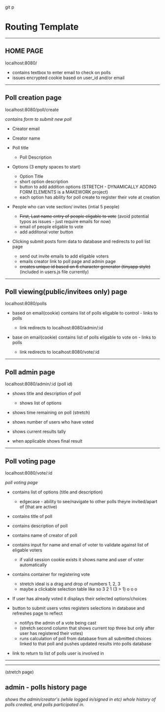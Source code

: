 git p
# Routing Template

-----------------------------------------------

## HOME PAGE

localhost:8080/

- contains textbox to enter email to check on polls
- issues encrypted cookie based on user_id and/or email

-----------------------------------------------

## Poll creation page

localhost:8080/poll/create

*contains form to submit new poll*

- Creator email
- Creator name

- Poll title
  - Poll Description

- Options (3 empty spaces to start)
  - Option Title
  - short option description
  - button to add addition options (STRETCH - DYNAMICALLY ADDING FORM ELEMENTS is a MAKEWORK project)
  - each option has ability for poll create to register their vote at creation

- People who can vote section/ invites (intial 5 people)
  - ~~First, Last name entry of people eligable to vote~~ (avoid potential typos as issues - just require emails for now)
  - email of people eligable to vote
  - add additonal voter button

- Clicking submit posts form data to database and redirects to poll list page
  - send out invite emails to add eligable voters
  - emails creator link to poll page and admin page
  - ~~creates unique id based on 6 character generator (tinyapp style)~~ (included in users.js file currently)

-----------------------------------------------

## Poll viewing(public/invitees only) page

localhost:8080/polls

- based on email(cookie) contains list of polls eligable to control - links to polls
  - link redirects to localhost:8080/admin/:id

- base on email(cookie) contains list of polls eligable to vote on - links to polls
  - link redirects to localhost:8080/vote/:id

-----------------------------------------------

## Poll admin page

localhost:8080/admin/:id (poll id)

- shows title and description of poll
  - shows list of options

- shows time remaining on poll (stretch)

- shows number of users who have voted 

- shows current results tally 

- when applicable shows final result 

-----------------------------------------------

## Poll voting page

localhost:8080/vote/:id

*poll voting page*

- contains list of options (title and description)
  - edgecase - ability to see/navigate to other polls theyre invited/apart of (that are active)

- contains title of poll

- contains description of poll

- contains name of creator of poll

- contains input for name and email of voter to validate against list of eligable voters
  - if valid session cookie exists it shows name and user of voter automatically

- contains container for registering vote
  - stretch ideal is a drag and drop of numbers 1, 2, 3
  - maybe a clickable selection table like so       3 2 1  (3 > 1)
                                                    o o o

- If user has already voted it displays their selected options/choices

- button to submit users votes registers selections in database and refreshes page to reflect
  - notifys the admin of a vote being cast
  - (stretch second column that shows current top three but only after user has registered their votes)
  - runs calculation of poll from database from all submitted choices linked to that poll and pushes updated results into polls database

- link to return to list of polls user is involved in


-----------------------------------------------
-----------------------------------------------


(stretch page)
## admin - polls history page

*shows the admin/creator's (while logged in/signed in etc) whole history of polls created, and polls participated in.*
